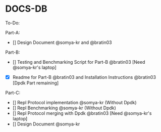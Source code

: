 # DOCS-DB

To-Do:

Part-A:
- [] Design Document @somya-kr and @bratin03

Part-B:
- [] Testing and Benchmarking Script for Part-B @bratin03 [Need @somya-kr's laptop]
- [X] Readme for Part-B @bratin03 and Installation Instructions @bratin03 [Dpdk Part remaining]

Part-C:
- [] Repl Protocol implementation @somya-kr (Without Dpdk)
- [] Repl Benchmarking @somya-kr (Without Dpdk)
- [] Repl Protocol merging with Dpdk @bratin03 [Need @somya-kr's laptop]
- [] Design Document @somya-kr
